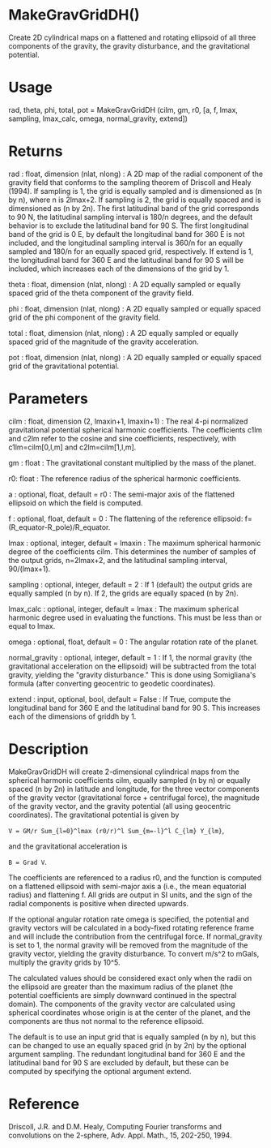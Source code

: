 # MakeGravGridDH()

Create 2D cylindrical maps on a flattened and rotating ellipsoid of all three components of the gravity, the gravity disturbance, and the gravitational potential.

# Usage

rad, theta, phi, total, pot = MakeGravGridDH (cilm, gm, r0, [a, f, lmax, sampling, lmax_calc, omega, normal_gravity, extend])

# Returns

rad : float, dimension (nlat, nlong)
:   A 2D map of the radial component of the gravity field that conforms to the sampling theorem of Driscoll and Healy (1994). If sampling is 1, the grid is equally sampled and is dimensioned as (n by n), where n is 2lmax+2. If sampling is 2, the grid is equally spaced and is dimensioned as (n by 2n). The first latitudinal band of the grid corresponds to 90 N, the latitudinal sampling interval is 180/n degrees, and the default behavior is to exclude the latitudinal band for 90 S. The first longitudinal band of the grid is 0 E, by default the longitudinal band for 360 E is not included, and the longitudinal sampling interval is 360/n for an equally sampled and 180/n for an equally spaced grid, respectively. If extend is 1, the longitudinal band for 360 E and the latitudinal band for 90 S will be included, which increases each of the dimensions of the grid by 1.

theta : float, dimension (nlat, nlong)
:   A 2D equally sampled or equally spaced grid of the theta component of the gravity field.

phi : float, dimension (nlat, nlong)
:   A 2D equally sampled or equally spaced grid of the phi component of the gravity field.

total : float, dimension (nlat, nlong)
:   A 2D equally sampled or equally spaced grid of the magnitude of the gravity acceleration.

pot : float, dimension (nlat, nlong)
:   A 2D equally sampled or equally spaced grid of the gravitational potential.

# Parameters

cilm : float, dimension (2, lmaxin+1, lmaxin+1)
:   The real 4-pi normalized gravitational potential spherical harmonic coefficients. The coefficients c1lm and c2lm refer to the cosine and sine coefficients, respectively, with c1lm=cilm[0,l,m] and c2lm=cilm[1,l,m].

gm : float
:   The gravitational constant multiplied by the mass of the planet.

r0: float
:   The reference radius of the spherical harmonic coefficients.

a : optional, float, default = r0
:   The semi-major axis of the flattened ellipsoid on which the field is computed.

f : optional, float, default = 0
:   The flattening of the reference ellipsoid: f=(R_equator-R_pole)/R_equator.

lmax : optional, integer, default = lmaxin
:   The maximum spherical harmonic degree of the coefficients cilm. This determines the number of samples of the output grids, n=2lmax+2, and the latitudinal sampling interval, 90/(lmax+1).

sampling : optional, integer, default = 2
:   If 1 (default) the output grids are equally sampled (n by n). If 2, the grids are equally spaced (n by 2n).

lmax_calc : optional, integer, default = lmax
:   The maximum spherical harmonic degree used in evaluating the functions. This must be less than or equal to lmax.

omega : optional, float, default = 0
:   The angular rotation rate of the planet.

normal_gravity : optional, integer, default = 1
:   If 1, the normal gravity (the gravitational acceleration on the ellipsoid) will be subtracted from the total gravity, yielding the "gravity disturbance." This is done using Somigliana's formula (after converting geocentric to geodetic coordinates).

extend : input, optional, bool, default = False
:   If True, compute the longitudinal band for 360 E and the latitudinal band for 90 S. This increases each of the dimensions of griddh by 1.

# Description

MakeGravGridDH will create 2-dimensional cylindrical maps from the spherical harmonic coefficients cilm, equally sampled (n by n) or equally spaced (n by 2n) in latitude and longitude, for the three vector components of the gravity vector (gravitational force + centrifugal force), the magnitude of the gravity vector, and the gravity potential (all using geocentric coordinates). The gravitational potential is given by

`V = GM/r Sum_{l=0}^lmax (r0/r)^l Sum_{m=-l}^l C_{lm} Y_{lm}`,

and the gravitational acceleration is

`B = Grad V`.

The coefficients are referenced to a radius r0, and the function is computed on a flattened ellipsoid with semi-major axis a (i.e., the mean equatorial radius) and flattening f. All grids are output in SI units, and the sign of the radial components is positive when directed upwards.

If the optional angular rotation rate omega is specified, the potential and gravity vectors will be calculated in a body-fixed rotating reference frame and will include the contribution from the centrifugal force. If normal_gravity is set to 1, the normal gravity will be removed from the magnitude of the gravity vector, yielding the gravity disturbance. To convert m/s^2 to mGals, multiply the gravity grids by 10^5.

The calculated values should be considered exact only when the radii on the ellipsoid are greater than the maximum radius of the planet (the potential coefficients are simply downward continued in the spectral domain). The components of the gravity vector are calculated using spherical coordinates whose origin is at the center of the planet, and the components are thus not normal to the reference ellipsoid.

The default is to use an input grid that is equally sampled (n by n), but this can be changed to use an equally spaced grid (n by 2n) by the optional argument sampling. The redundant longitudinal band for 360 E and the latitudinal band for 90 S are excluded by default, but these can be computed by specifying the optional argument extend.

# Reference

Driscoll, J.R. and D.M. Healy, Computing Fourier transforms and convolutions on the 2-sphere, Adv. Appl. Math., 15, 202-250, 1994.
